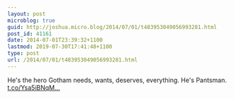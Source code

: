 ```yaml
---
layout: post
microblog: true
guid: http://joshua.micro.blog/2014/07/01/t483953049056993281.html
post_id: 41161
date: 2014-07-01T23:39:32+1100
lastmod: 2019-07-30T17:41:48+1100
type: post
url: /2014/07/01/t483953049056993281.html
---
```

He's the hero Gotham needs, wants, deserves, everything. He's Pantsman. [t.co/Ysa5iBNqM...](https://t.co/Ysa5iBNqMy)
